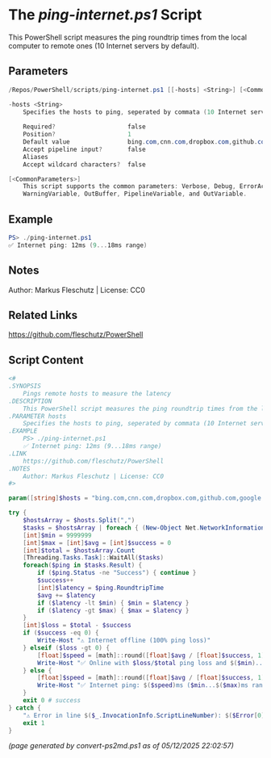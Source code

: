 The *ping-internet.ps1* Script
===========================

This PowerShell script measures the ping roundtrip times from the local computer to remote ones (10 Internet servers by default).

Parameters
----------
```powershell
/Repos/PowerShell/scripts/ping-internet.ps1 [[-hosts] <String>] [<CommonParameters>]

-hosts <String>
    Specifies the hosts to ping, seperated by commata (10 Internet servers by default)
    
    Required?                    false
    Position?                    1
    Default value                bing.com,cnn.com,dropbox.com,github.com,google.com,ibm.com,live.com,meta.com,x.com,youtube.com
    Accept pipeline input?       false
    Aliases                      
    Accept wildcard characters?  false

[<CommonParameters>]
    This script supports the common parameters: Verbose, Debug, ErrorAction, ErrorVariable, WarningAction, 
    WarningVariable, OutBuffer, PipelineVariable, and OutVariable.
```

Example
-------
```powershell
PS> ./ping-internet.ps1
✅ Internet ping: 12ms (9...18ms range)

```

Notes
-----
Author: Markus Fleschutz | License: CC0

Related Links
-------------
https://github.com/fleschutz/PowerShell

Script Content
--------------
```powershell
<#
.SYNOPSIS
	Pings remote hosts to measure the latency 
.DESCRIPTION
	This PowerShell script measures the ping roundtrip times from the local computer to remote ones (10 Internet servers by default).
.PARAMETER hosts
	Specifies the hosts to ping, seperated by commata (10 Internet servers by default)
.EXAMPLE
	PS> ./ping-internet.ps1
	✅ Internet ping: 12ms (9...18ms range)
.LINK
	https://github.com/fleschutz/PowerShell
.NOTES
	Author: Markus Fleschutz | License: CC0
#>

param([string]$hosts = "bing.com,cnn.com,dropbox.com,github.com,google.com,ibm.com,live.com,meta.com,x.com,youtube.com")

try {
	$hostsArray = $hosts.Split(",")
	$tasks = $hostsArray | foreach { (New-Object Net.NetworkInformation.Ping).SendPingAsync($_,1000) }
	[int]$min = 9999999
	[int]$max = [int]$avg = [int]$success = 0
	[int]$total = $hostsArray.Count
	[Threading.Tasks.Task]::WaitAll($tasks)
	foreach($ping in $tasks.Result) {
		if ($ping.Status -ne "Success") { continue }
		$success++
		[int]$latency = $ping.RoundtripTime
		$avg += $latency
		if ($latency -lt $min) { $min = $latency }
		if ($latency -gt $max) { $max = $latency }
	}
	[int]$loss = $total - $success
	if ($success -eq 0) {
		Write-Host "⚠️ Internet offline (100% ping loss)"
	} elseif ($loss -gt 0) {
		[float]$speed = [math]::round([float]$avg / [float]$success, 1)
		Write-Host "✅ Online with $loss/$total ping loss and $($min)...$($max)ms latency - $($speed)ms average"
	} else {
		[float]$speed = [math]::round([float]$avg / [float]$success, 1)
		Write-Host "✅ Internet ping: $($speed)ms ($min...$($max)ms range)"
	}
	exit 0 # success
} catch {
	"⚠️ Error in line $($_.InvocationInfo.ScriptLineNumber): $($Error[0])"
	exit 1
}
```

*(page generated by convert-ps2md.ps1 as of 05/12/2025 22:02:57)*
